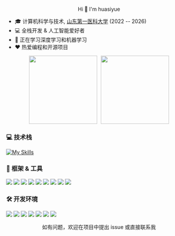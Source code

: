 <p align="center">
    Hi 👋  I'm huasiyue
</p>

* 🎓 计算机科学与技术, [山东第一医科大学](https://www.sdfmu.edu.cn) (2022 -- 2026)
* 💻 全栈开发 & 人工智能爱好者
* 🌱 正在学习深度学习和机器学习
* ❤️ 热爱编程和开源项目

<div align="center" style="display: flex; flex-direction: row; justify-content: center; gap: 10px;">
  <img src="https://github-readme-stats.vercel.app/api?username=huasiyue&show_icons=true&theme=radical&bg_color=30,e96443,904e95&title_color=fff&text_color=fff&include_all_commits=true&count_private=true" height="185px">
  <img src="https://github-readme-stats.vercel.app/api/top-langs/?username=huasiyue&layout=compact&langs_count=8&theme=radical&bg_color=30,e96443,904e95&title_color=fff&text_color=fff&include_all_commits=true&count_private=true" height="185px">
</div>

### 💻 技术栈
[![My Skills](https://skillicons.dev/icons?i=java,python,cpp,c,cs,react,spring,mongodb,redis,docker,linux,vscode,idea,ps,latex&theme=light)](https://skillicons.dev)

### 🚀 框架 & 工具
<p align="left">
  <img src="https://img.shields.io/badge/-Spring%20Boot-6DB33F?style=for-the-badge&logo=spring-boot&logoColor=white" />
  <img src="https://img.shields.io/badge/-React-61DAFB?style=for-the-badge&logo=react&logoColor=black" />
  <img src="https://img.shields.io/badge/-Ant%20Design-0170FE?style=for-the-badge&logo=ant-design&logoColor=white" />
  <img src="https://img.shields.io/badge/-MongoDB-47A248?style=for-the-badge&logo=mongodb&logoColor=white" />
  <img src="https://img.shields.io/badge/-Redis-DC382D?style=for-the-badge&logo=redis&logoColor=white" />
  <img src="https://img.shields.io/badge/-Docker-2496ED?style=for-the-badge&logo=docker&logoColor=white" />
  <img src="https://img.shields.io/badge/-Postman-FF6C37?style=for-the-badge&logo=postman&logoColor=white" />
  <img src="https://img.shields.io/badge/-LaTeX-008080?style=for-the-badge&logo=latex&logoColor=white" />
  <img src="https://img.shields.io/badge/-Zotero-CC2936?style=for-the-badge&logo=zotero&logoColor=white" />
</p>

### 🛠 开发环境
<p align="left">
  <img src="https://img.shields.io/badge/MacOS-000000?style=for-the-badge&logo=apple&logoColor=white" />
  <img src="https://img.shields.io/badge/Windows-0078D6?style=for-the-badge&logo=windows&logoColor=white" />
  <img src="https://img.shields.io/badge/CentOS-262577?style=for-the-badge&logo=centos&logoColor=white" />
  <img src="https://img.shields.io/badge/Chrome-EA4335?style=for-the-badge&logo=google-chrome&logoColor=white" />
  <img src="https://img.shields.io/badge/VS_Code-007ACC?style=for-the-badge&logo=visual-studio-code&logoColor=white" />
  <img src="https://img.shields.io/badge/IntelliJ_IDEA-FE315D?style=for-the-badge&logo=intellij-idea&logoColor=white" />
  <img src="https://img.shields.io/badge/PyCharm-21D789?style=for-the-badge&logo=pycharm&logoColor=white" />
</p>

<p align="center">如有问题，欢迎在项目中提出 issue 或直接联系我</p>